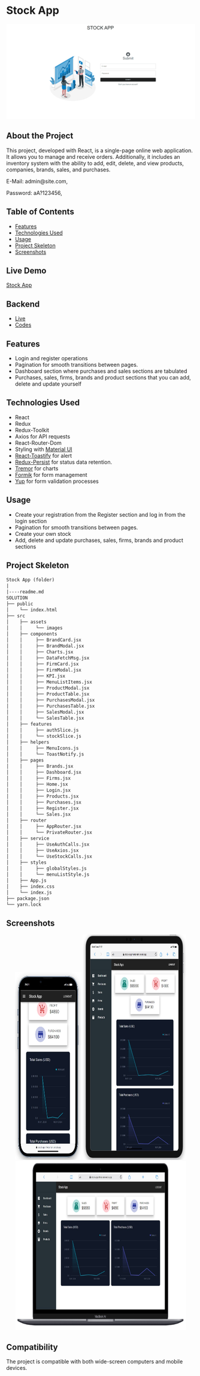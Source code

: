 # Stock App

<div align="center">
  <img src="./src/assets/stock-app.gif" />
</div>

## About the Project

This project, developed with React, is a single-page online web application. It allows you to manage and receive orders. Additionally, it includes an inventory system with the ability to add, edit, delete, and view products, companies, brands, sales, and purchases.

<p>E-Mail: admin@site.com,</p>
<p>Password: aA?123456,</p>

## Table of Contents

- [Features](#features)
- [Technologies Used](#technologies-used)
- [Usage](#usage)
- [Project Skeleton](#project-skeleton)
- [Screenshots](#screenshots)

## Live Demo

[Stock App](https://stock-app-theta-ten.vercel.app/stock/)

## Backend

- [Live](https://stock-api-drab.vercel.app/)
- [Codes](https://github.com/furkan-dogu/StockAPI)

## Features

- Login and register operations
- Pagination for smooth transitions between pages.
- Dashboard section where purchases and sales sections are tabulated
- Purchases, sales, firms, brands and product sections that you can add, delete and update yourself

## Technologies Used

- React
- Redux
- Redux-Toolkit
- Axios for API requests
- React-Router-Dom
- Styling with [Material UI](https://mui.com/)
- [React-Toastify](https://fkhadra.github.io/react-toastify/introduction/) for alert 
- [Redux-Persist](https://www.npmjs.com/package/redux-persist) for status data retention.
- [Tremor](https://www.tremor.so/) for charts
- [Formik](https://formik.org/) for form management 
- [Yup](https://www.npmjs.com/package/yup) for form validation processes

## Usage

- Create your registration from the Register section and log in from the login section
- Pagination for smooth transitions between pages.
- Create your own stock
- Add, delete and update purchases, sales, firms, brands and product sections

## Project Skeleton

```
Stock App (folder)
|
|----readme.md         
SOLUTION
├── public
│    └── index.html
├── src
│    ├── assets
│    │     └── images
│    ├── components
│    │     ├── BrandCard.jsx
│    │     ├── BrandModal.jsx
│    │     ├── Charts.jsx
│    │     ├── DataFetchMsg.jsx    
│    │     ├── FirmCard.jsx    
│    │     ├── FirmModal.jsx    
│    │     ├── KPI.jsx    
│    │     ├── MenuListItems.jsx    
│    │     ├── ProductModal.jsx    
│    │     ├── ProductTable.jsx    
│    │     ├── PurchasesModal.jsx    
│    │     ├── PurchasesTable.jsx    
│    │     ├── SalesModal.jsx    
│    │     └── SalesTable.jsx  
│    ├── features
│    │     ├── authSlice.js
│    │     └── stockSlice.js 
│    ├── helpers
│    │     ├── MenuIcons.js
│    │     └── ToastNotify.js
│    ├── pages
│    │     ├── Brands.jsx
│    │     ├── Dashboard.jsx
│    │     ├── Firms.jsx
│    │     ├── Home.jsx
│    │     ├── Login.jsx
│    │     ├── Products.jsx
│    │     ├── Purchases.jsx    
│    │     ├── Register.jsx    
│    │     └── Sales.jsx 
│    ├── router
│    │     ├── AppRouter.jsx
│    │     └── PrivateRouter.jsx
│    ├── service
│    │     ├── UseAuthCalls.jsx
│    │     ├── UseAxios.jsx
│    │     └── UseStockCalls.jsx
│    ├── styles
│    │     ├── globalStyles.js
│    │     └── menuListStyle.js
│    ├── App.js
│    ├── index.css
│    └── index.js
├── package.json
└── yarn.lock
```

## Screenshots

<div align="center">
  <img src="./src/assets/Screenshot_1.jpg"  width="35%" height="500" />
  <img src="./src/assets/Screenshot_2.jpg"  width="55%" height="600" />
  <img src="./src/assets/Screenshot_3.jpg"  width="90.5%" height="450" />
</div>

## Compatibility

The project is compatible with both wide-screen computers and mobile devices.
